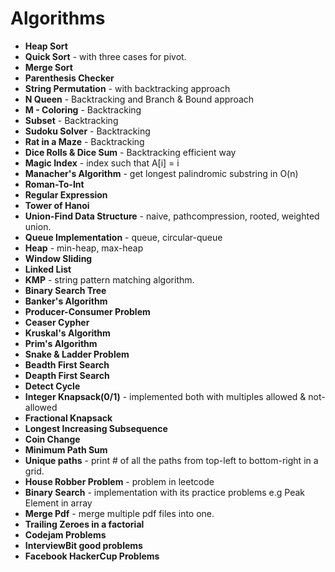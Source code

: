 # Algorithms

* **Heap Sort**
* **Quick Sort** - with three cases for pivot.
* **Merge Sort**
* **Parenthesis Checker**
* **String Permutation**   - with backtracking approach
* **N Queen**   - Backtracking and Branch & Bound approach
* **M - Coloring**  - Backtracking
* **Subset**  - Backtracking
* **Sudoku Solver** - Backtracking
* **Rat in a Maze** - Backtracking
* **Dice Rolls & Dice Sum**   - Backtracking efficient way
* **Magic Index**  - index such that A[i] = i
* **Manacher's Algorithm** - get longest palindromic substring in O(n)
* **Roman-To-Int**
* **Regular Expression**
* **Tower of Hanoi**
* **Union-Find Data Structure** - naive, pathcompression, rooted, weighted union.
* **Queue Implementation** - queue, circular-queue
* **Heap** - min-heap, max-heap
* **Window Sliding**
* **Linked List**
* **KMP** - string pattern matching algorithm.
* **Binary Search Tree**
* **Banker's Algorithm**
* **Producer-Consumer Problem**
* **Ceaser Cypher**
* **Kruskal's Algorithm**
* **Prim's Algorithm**
* **Snake & Ladder Problem**
* **Beadth First Search**
* **Deapth First Search**
* **Detect Cycle**
* **Integer Knapsack(0/1)** - implemented both with multiples allowed & not-allowed
* **Fractional Knapsack**
* **Longest Increasing Subsequence**
* **Coin Change**
* **Minimum Path Sum**
* **Unique paths** - print # of all the paths from top-left to bottom-right in a grid.
* **House Robber Problem** - problem in leetcode
* **Binary Search** - implementation with its practice problems e.g Peak Element in array
* **Merge Pdf** - merge multiple pdf files into one.
* **Trailing Zeroes in a factorial**
* **Codejam Problems**
* **InterviewBit good problems**
* **Facebook HackerCup Problems**
